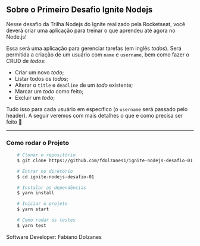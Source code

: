 ## Sobre o Primeiro Desafio Ignite Nodejs

Nesse desafio da Trilha Nodejs do Ignite realizado pela Rocketseat, você deverá criar uma aplicação para treinar o que aprendeu até agora no Node.js!

Essa será uma aplicação para gerenciar tarefas (em inglês _todos_). Será permitida a criação de um usuário com `name` e `username`, bem como fazer o CRUD de _todos_:

-   Criar um novo _todo_;
-   Listar todos os _todos_;
-   Alterar o `title` e `deadline` de um _todo_ existente;
-   Marcar um _todo_ como feito;
-   Excluir um _todo_;

Tudo isso para cada usuário em específico (o `username` será passado pelo header). A seguir veremos com mais detalhes o que e como precisa ser feito 🚀

---

### Como rodar o Projeto
```bash
    # Clonar o repositório
    $ git clone https://github.com/fdolzanes1/ignite-nodejs-desafio-01.git

    # Entrar no diretório
    $ cd ignite-nodejs-desafio-01

    # Instalar as dependências
    $ yarn install

    # Iniciar o projeto
    $ yarn start

    # Como rodar os testes
    $ yarn test
```

Software Developer: Fabiano Dolzanes